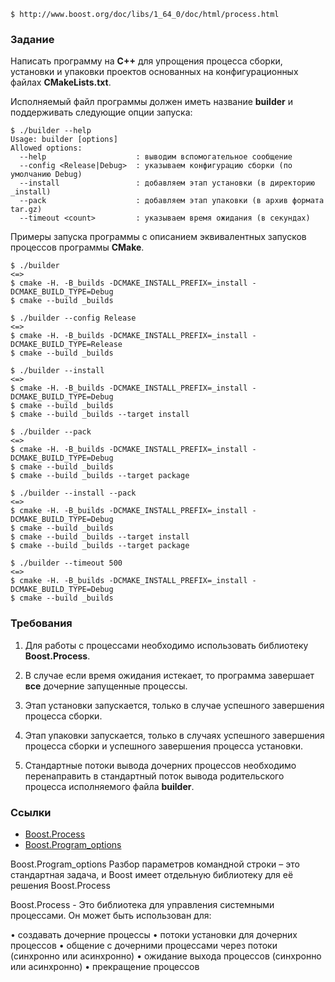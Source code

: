 ```
$ http://www.boost.org/doc/libs/1_64_0/doc/html/process.html
```

### Задание

Написать программу на **C++** для упрощения процесса сборки, установки и упаковки проектов основанных на конфигурационных файлах **CMakeLists.txt**.

Исполняемый файл программы должен иметь название **builder** и поддерживать следующие опции запуска:

```ShellSession
$ ./builder --help
Usage: builder [options]
Allowed options:
  --help                    : выводим вспомогательное сообщение
  --config <Release|Debug>  : указываем конфигурацию сборки (по умолчанию Debug)
  --install                 : добавляем этап установки (в директорию _install)
  --pack                    : добавляем этап упаковки (в архив формата tar.gz)
  --timeout <count>         : указываем время ожидания (в секундах)
```

Примеры запуска программы с описанием эквивалентных запусков процессов программы **CMake**.

```ShellSession
$ ./builder
<=>
$ cmake -H. -B_builds -DCMAKE_INSTALL_PREFIX=_install -DCMAKE_BUILD_TYPE=Debug
$ cmake --build _builds
```

```ShellSession
$ ./builder --config Release
<=>
$ cmake -H. -B_builds -DCMAKE_INSTALL_PREFIX=_install -DCMAKE_BUILD_TYPE=Release
$ cmake --build _builds
```


```ShellSession
$ ./builder --install
<=>
$ cmake -H. -B_builds -DCMAKE_INSTALL_PREFIX=_install -DCMAKE_BUILD_TYPE=Debug
$ cmake --build _builds
$ cmake --build _builds --target install
```

```ShellSession
$ ./builder --pack
<=>
$ cmake -H. -B_builds -DCMAKE_INSTALL_PREFIX=_install -DCMAKE_BUILD_TYPE=Debug
$ cmake --build _builds
$ cmake --build _builds --target package
```

```ShellSession
$ ./builder --install --pack
<=>
$ cmake -H. -B_builds -DCMAKE_INSTALL_PREFIX=_install -DCMAKE_BUILD_TYPE=Debug
$ cmake --build _builds
$ cmake --build _builds --target install
$ cmake --build _builds --target package
```

```ShellSession
$ ./builder --timeout 500
<=>
$ cmake -H. -B_builds -DCMAKE_INSTALL_PREFIX=_install -DCMAKE_BUILD_TYPE=Debug
$ cmake --build _builds
```

### Требования

1. Для работы с процессами необходимо использовать библиотеку **Boost.Process**.

2. В случае если время ожидания истекает, то программа завершает **все** дочерние запущенные процессы.

3. Этап установки запускается, только в случае успешного завершения процесса сборки.

4. Этап упаковки запускается, только в случаях успешного завершения процесса сборки и 
успешного завершения процесса установки.

5. Стандартные потоки вывода дочерних процессов необходимо перенаправить в стандартный поток 
вывода родительского процесса исполняемого файла **builder**.

### Ссылки

- [Boost.Process](http://www.highscore.de/boost/process/)
- [Boost.Program_options](http://www.boost.org/doc/libs/1_65_0/doc/html/program_options.html)

Boost.Program_options 
Разбор параметров командной строки – это стандартная задача, и Boost имеет отдельную библиотеку для её решения
Boost.Process

Boost.Process - Это библиотека для управления системными процессами. Он может быть использован для:

•	создавать дочерние процессы
•	потоки установки для дочерних процессов
•	общение с дочерними процессами через потоки (синхронно или асинхронно)
•	ожидание выхода процессов (синхронно или асинхронно)
•	прекращение процессов

